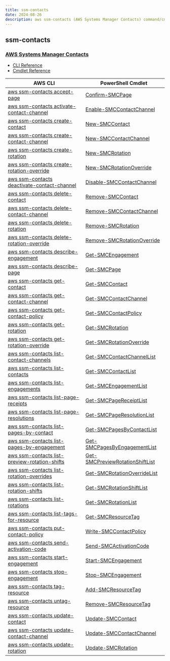 ```yaml
---
title: ssm-contacts
date: 2024-08-26
description: aws ssm-contacts (AWS Systems Manager Contacts) command/cmdlet list.
---
```


## ssm-contacts

### [AWS Systems Manager Contacts](https://aws.amazon.com/systems-manager/)

* [CLI Reference](https://awscli.amazonaws.com/v2/documentation/api/latest/reference/ssm-contacts/index.html)
* [Cmdlet Reference](https://docs.aws.amazon.com/powershell/latest/reference/items/SSMContacts_cmdlets.html)

|AWS CLI|PowerShell Cmdlet|
|----|----|
|[aws ssm-contacts accept-page](https://awscli.amazonaws.com/v2/documentation/api/latest/reference/ssm-contacts/accept-page.html)|[Confirm-SMCPage](https://docs.aws.amazon.com/powershell/latest/reference/items/Confirm-SMCPage.html)|
|[aws ssm-contacts activate-contact-channel](https://awscli.amazonaws.com/v2/documentation/api/latest/reference/ssm-contacts/activate-contact-channel.html)|[Enable-SMCContactChannel](https://docs.aws.amazon.com/powershell/latest/reference/items/Enable-SMCContactChannel.html)|
|[aws ssm-contacts create-contact](https://awscli.amazonaws.com/v2/documentation/api/latest/reference/ssm-contacts/create-contact.html)|[New-SMCContact](https://docs.aws.amazon.com/powershell/latest/reference/items/New-SMCContact.html)|
|[aws ssm-contacts create-contact-channel](https://awscli.amazonaws.com/v2/documentation/api/latest/reference/ssm-contacts/create-contact-channel.html)|[New-SMCContactChannel](https://docs.aws.amazon.com/powershell/latest/reference/items/New-SMCContactChannel.html)|
|[aws ssm-contacts create-rotation](https://awscli.amazonaws.com/v2/documentation/api/latest/reference/ssm-contacts/create-rotation.html)|[New-SMCRotation](https://docs.aws.amazon.com/powershell/latest/reference/items/New-SMCRotation.html)|
|[aws ssm-contacts create-rotation-override](https://awscli.amazonaws.com/v2/documentation/api/latest/reference/ssm-contacts/create-rotation-override.html)|[New-SMCRotationOverride](https://docs.aws.amazon.com/powershell/latest/reference/items/New-SMCRotationOverride.html)|
|[aws ssm-contacts deactivate-contact-channel](https://awscli.amazonaws.com/v2/documentation/api/latest/reference/ssm-contacts/deactivate-contact-channel.html)|[Disable-SMCContactChannel](https://docs.aws.amazon.com/powershell/latest/reference/items/Disable-SMCContactChannel.html)|
|[aws ssm-contacts delete-contact](https://awscli.amazonaws.com/v2/documentation/api/latest/reference/ssm-contacts/delete-contact.html)|[Remove-SMCContact](https://docs.aws.amazon.com/powershell/latest/reference/items/Remove-SMCContact.html)|
|[aws ssm-contacts delete-contact-channel](https://awscli.amazonaws.com/v2/documentation/api/latest/reference/ssm-contacts/delete-contact-channel.html)|[Remove-SMCContactChannel](https://docs.aws.amazon.com/powershell/latest/reference/items/Remove-SMCContactChannel.html)|
|[aws ssm-contacts delete-rotation](https://awscli.amazonaws.com/v2/documentation/api/latest/reference/ssm-contacts/delete-rotation.html)|[Remove-SMCRotation](https://docs.aws.amazon.com/powershell/latest/reference/items/Remove-SMCRotation.html)|
|[aws ssm-contacts delete-rotation-override](https://awscli.amazonaws.com/v2/documentation/api/latest/reference/ssm-contacts/delete-rotation-override.html)|[Remove-SMCRotationOverride](https://docs.aws.amazon.com/powershell/latest/reference/items/Remove-SMCRotationOverride.html)|
|[aws ssm-contacts describe-engagement](https://awscli.amazonaws.com/v2/documentation/api/latest/reference/ssm-contacts/describe-engagement.html)|[Get-SMCEngagement](https://docs.aws.amazon.com/powershell/latest/reference/items/Get-SMCEngagement.html)|
|[aws ssm-contacts describe-page](https://awscli.amazonaws.com/v2/documentation/api/latest/reference/ssm-contacts/describe-page.html)|[Get-SMCPage](https://docs.aws.amazon.com/powershell/latest/reference/items/Get-SMCPage.html)|
|[aws ssm-contacts get-contact](https://awscli.amazonaws.com/v2/documentation/api/latest/reference/ssm-contacts/get-contact.html)|[Get-SMCContact](https://docs.aws.amazon.com/powershell/latest/reference/items/Get-SMCContact.html)|
|[aws ssm-contacts get-contact-channel](https://awscli.amazonaws.com/v2/documentation/api/latest/reference/ssm-contacts/get-contact-channel.html)|[Get-SMCContactChannel](https://docs.aws.amazon.com/powershell/latest/reference/items/Get-SMCContactChannel.html)|
|[aws ssm-contacts get-contact-policy](https://awscli.amazonaws.com/v2/documentation/api/latest/reference/ssm-contacts/get-contact-policy.html)|[Get-SMCContactPolicy](https://docs.aws.amazon.com/powershell/latest/reference/items/Get-SMCContactPolicy.html)|
|[aws ssm-contacts get-rotation](https://awscli.amazonaws.com/v2/documentation/api/latest/reference/ssm-contacts/get-rotation.html)|[Get-SMCRotation](https://docs.aws.amazon.com/powershell/latest/reference/items/Get-SMCRotation.html)|
|[aws ssm-contacts get-rotation-override](https://awscli.amazonaws.com/v2/documentation/api/latest/reference/ssm-contacts/get-rotation-override.html)|[Get-SMCRotationOverride](https://docs.aws.amazon.com/powershell/latest/reference/items/Get-SMCRotationOverride.html)|
|[aws ssm-contacts list-contact-channels](https://awscli.amazonaws.com/v2/documentation/api/latest/reference/ssm-contacts/list-contact-channels.html)|[Get-SMCContactChannelList](https://docs.aws.amazon.com/powershell/latest/reference/items/Get-SMCContactChannelList.html)|
|[aws ssm-contacts list-contacts](https://awscli.amazonaws.com/v2/documentation/api/latest/reference/ssm-contacts/list-contacts.html)|[Get-SMCContactList](https://docs.aws.amazon.com/powershell/latest/reference/items/Get-SMCContactList.html)|
|[aws ssm-contacts list-engagements](https://awscli.amazonaws.com/v2/documentation/api/latest/reference/ssm-contacts/list-engagements.html)|[Get-SMCEngagementList](https://docs.aws.amazon.com/powershell/latest/reference/items/Get-SMCEngagementList.html)|
|[aws ssm-contacts list-page-receipts](https://awscli.amazonaws.com/v2/documentation/api/latest/reference/ssm-contacts/list-page-receipts.html)|[Get-SMCPageReceiptList](https://docs.aws.amazon.com/powershell/latest/reference/items/Get-SMCPageReceiptList.html)|
|[aws ssm-contacts list-page-resolutions](https://awscli.amazonaws.com/v2/documentation/api/latest/reference/ssm-contacts/list-page-resolutions.html)|[Get-SMCPageResolutionList](https://docs.aws.amazon.com/powershell/latest/reference/items/Get-SMCPageResolutionList.html)|
|[aws ssm-contacts list-pages-by-contact](https://awscli.amazonaws.com/v2/documentation/api/latest/reference/ssm-contacts/list-pages-by-contact.html)|[Get-SMCPagesByContactList](https://docs.aws.amazon.com/powershell/latest/reference/items/Get-SMCPagesByContactList.html)|
|[aws ssm-contacts list-pages-by-engagement](https://awscli.amazonaws.com/v2/documentation/api/latest/reference/ssm-contacts/list-pages-by-engagement.html)|[Get-SMCPagesByEngagementList](https://docs.aws.amazon.com/powershell/latest/reference/items/Get-SMCPagesByEngagementList.html)|
|[aws ssm-contacts list-preview-rotation-shifts](https://awscli.amazonaws.com/v2/documentation/api/latest/reference/ssm-contacts/list-preview-rotation-shifts.html)|[Get-SMCPreviewRotationShiftList](https://docs.aws.amazon.com/powershell/latest/reference/items/Get-SMCPreviewRotationShiftList.html)|
|[aws ssm-contacts list-rotation-overrides](https://awscli.amazonaws.com/v2/documentation/api/latest/reference/ssm-contacts/list-rotation-overrides.html)|[Get-SMCRotationOverrideList](https://docs.aws.amazon.com/powershell/latest/reference/items/Get-SMCRotationOverrideList.html)|
|[aws ssm-contacts list-rotation-shifts](https://awscli.amazonaws.com/v2/documentation/api/latest/reference/ssm-contacts/list-rotation-shifts.html)|[Get-SMCRotationShiftList](https://docs.aws.amazon.com/powershell/latest/reference/items/Get-SMCRotationShiftList.html)|
|[aws ssm-contacts list-rotations](https://awscli.amazonaws.com/v2/documentation/api/latest/reference/ssm-contacts/list-rotations.html)|[Get-SMCRotationList](https://docs.aws.amazon.com/powershell/latest/reference/items/Get-SMCRotationList.html)|
|[aws ssm-contacts list-tags-for-resource](https://awscli.amazonaws.com/v2/documentation/api/latest/reference/ssm-contacts/list-tags-for-resource.html)|[Get-SMCResourceTag](https://docs.aws.amazon.com/powershell/latest/reference/items/Get-SMCResourceTag.html)|
|[aws ssm-contacts put-contact-policy](https://awscli.amazonaws.com/v2/documentation/api/latest/reference/ssm-contacts/put-contact-policy.html)|[Write-SMCContactPolicy](https://docs.aws.amazon.com/powershell/latest/reference/items/Write-SMCContactPolicy.html)|
|[aws ssm-contacts send-activation-code](https://awscli.amazonaws.com/v2/documentation/api/latest/reference/ssm-contacts/send-activation-code.html)|[Send-SMCActivationCode](https://docs.aws.amazon.com/powershell/latest/reference/items/Send-SMCActivationCode.html)|
|[aws ssm-contacts start-engagement](https://awscli.amazonaws.com/v2/documentation/api/latest/reference/ssm-contacts/start-engagement.html)|[Start-SMCEngagement](https://docs.aws.amazon.com/powershell/latest/reference/items/Start-SMCEngagement.html)|
|[aws ssm-contacts stop-engagement](https://awscli.amazonaws.com/v2/documentation/api/latest/reference/ssm-contacts/stop-engagement.html)|[Stop-SMCEngagement](https://docs.aws.amazon.com/powershell/latest/reference/items/Stop-SMCEngagement.html)|
|[aws ssm-contacts tag-resource](https://awscli.amazonaws.com/v2/documentation/api/latest/reference/ssm-contacts/tag-resource.html)|[Add-SMCResourceTag](https://docs.aws.amazon.com/powershell/latest/reference/items/Add-SMCResourceTag.html)|
|[aws ssm-contacts untag-resource](https://awscli.amazonaws.com/v2/documentation/api/latest/reference/ssm-contacts/untag-resource.html)|[Remove-SMCResourceTag](https://docs.aws.amazon.com/powershell/latest/reference/items/Remove-SMCResourceTag.html)|
|[aws ssm-contacts update-contact](https://awscli.amazonaws.com/v2/documentation/api/latest/reference/ssm-contacts/update-contact.html)|[Update-SMCContact](https://docs.aws.amazon.com/powershell/latest/reference/items/Update-SMCContact.html)|
|[aws ssm-contacts update-contact-channel](https://awscli.amazonaws.com/v2/documentation/api/latest/reference/ssm-contacts/update-contact-channel.html)|[Update-SMCContactChannel](https://docs.aws.amazon.com/powershell/latest/reference/items/Update-SMCContactChannel.html)|
|[aws ssm-contacts update-rotation](https://awscli.amazonaws.com/v2/documentation/api/latest/reference/ssm-contacts/update-rotation.html)|[Update-SMCRotation](https://docs.aws.amazon.com/powershell/latest/reference/items/Update-SMCRotation.html)|

